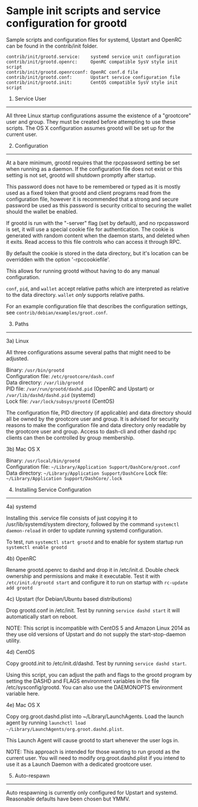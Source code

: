 Sample init scripts and service configuration for grootd
==========================================================

Sample scripts and configuration files for systemd, Upstart and OpenRC
can be found in the contrib/init folder.

    contrib/init/grootd.service:    systemd service unit configuration
    contrib/init/grootd.openrc:     OpenRC compatible SysV style init script
    contrib/init/grootd.openrcconf: OpenRC conf.d file
    contrib/init/grootd.conf:       Upstart service configuration file
    contrib/init/grootd.init:       CentOS compatible SysV style init script

1. Service User
---------------------------------

All three Linux startup configurations assume the existence of a "grootcore" user
and group.  They must be created before attempting to use these scripts.
The OS X configuration assumes grootd will be set up for the current user.

2. Configuration
---------------------------------

At a bare minimum, grootd requires that the rpcpassword setting be set
when running as a daemon.  If the configuration file does not exist or this
setting is not set, grootd will shutdown promptly after startup.

This password does not have to be remembered or typed as it is mostly used
as a fixed token that grootd and client programs read from the configuration
file, however it is recommended that a strong and secure password be used
as this password is security critical to securing the wallet should the
wallet be enabled.

If grootd is run with the "-server" flag (set by default), and no rpcpassword is set,
it will use a special cookie file for authentication. The cookie is generated with random
content when the daemon starts, and deleted when it exits. Read access to this file
controls who can access it through RPC.

By default the cookie is stored in the data directory, but it's location can be overridden
with the option '-rpccookiefile'.

This allows for running grootd without having to do any manual configuration.

`conf`, `pid`, and `wallet` accept relative paths which are interpreted as
relative to the data directory. `wallet` *only* supports relative paths.

For an example configuration file that describes the configuration settings,
see `contrib/debian/examples/groot.conf`.

3. Paths
---------------------------------

3a) Linux

All three configurations assume several paths that might need to be adjusted.

Binary:              `/usr/bin/grootd`  
Configuration file:  `/etc/grootcore/dash.conf`  
Data directory:      `/var/lib/grootd`  
PID file:            `/var/run/grootd/dashd.pid` (OpenRC and Upstart) or `/var/lib/dashd/dashd.pid` (systemd)  
Lock file:           `/var/lock/subsys/grootd` (CentOS)  

The configuration file, PID directory (if applicable) and data directory
should all be owned by the grootcore user and group.  It is advised for security
reasons to make the configuration file and data directory only readable by the
grootcore user and group.  Access to dash-cli and other dashd rpc clients
can then be controlled by group membership.

3b) Mac OS X

Binary:              `/usr/local/bin/grootd`  
Configuration file:  `~/Library/Application Support/DashCore/groot.conf`  
Data directory:      `~/Library/Application Support/DashCore`
Lock file:           `~/Library/Application Support/DashCore/.lock`

4. Installing Service Configuration
-----------------------------------

4a) systemd

Installing this .service file consists of just copying it to
/usr/lib/systemd/system directory, followed by the command
`systemctl daemon-reload` in order to update running systemd configuration.

To test, run `systemctl start grootd` and to enable for system startup run
`systemctl enable grootd`

4b) OpenRC

Rename grootd.openrc to dashd and drop it in /etc/init.d.  Double
check ownership and permissions and make it executable.  Test it with
`/etc/init.d/grootd start` and configure it to run on startup with
`rc-update add grootd`

4c) Upstart (for Debian/Ubuntu based distributions)

Drop grootd.conf in /etc/init.  Test by running `service dashd start`
it will automatically start on reboot.

NOTE: This script is incompatible with CentOS 5 and Amazon Linux 2014 as they
use old versions of Upstart and do not supply the start-stop-daemon utility.

4d) CentOS

Copy grootd.init to /etc/init.d/dashd. Test by running `service dashd start`.

Using this script, you can adjust the path and flags to the grootd program by
setting the DASHD and FLAGS environment variables in the file
/etc/sysconfig/grootd. You can also use the DAEMONOPTS environment variable here.

4e) Mac OS X

Copy org.groot.dashd.plist into ~/Library/LaunchAgents. Load the launch agent by
running `launchctl load ~/Library/LaunchAgents/org.groot.dashd.plist`.

This Launch Agent will cause grootd to start whenever the user logs in.

NOTE: This approach is intended for those wanting to run grootd as the current user.
You will need to modify org.groot.dashd.plist if you intend to use it as a
Launch Daemon with a dedicated grootcore user.

5. Auto-respawn
-----------------------------------

Auto respawning is currently only configured for Upstart and systemd.
Reasonable defaults have been chosen but YMMV.
